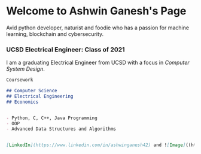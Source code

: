 # Welcome to Ashwin Ganesh's Page

Avid python developer, naturist and foodie who has a passion for machine learning, blockchain and cybersecurity.

### UCSD Electrical Engineer: Class of 2021

I am a graduating Electrical Engineer from UCSD with a focus in *Computer System Design*.

```markdown
Coursework

## Computer Science
## Electrical Engineering
## Economics


- Python, C, C++, Java Programming
- OOP
- Advanced Data Structures and Algorithms


[LinkedIn](https://www.linkedin.com/in/ashwinganesh42) and ![Image]((https://www.github.com/ashwin-ganesh23/ashwin-ganesh23.github.io/blob/main/profile.jpg)
```
